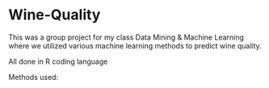 # Wine-Quality

This was a group project for my class Data Mining & Machine Learning where we utilized various machine learning methods to predict wine quality. 

All done in R coding language

Methods used:
